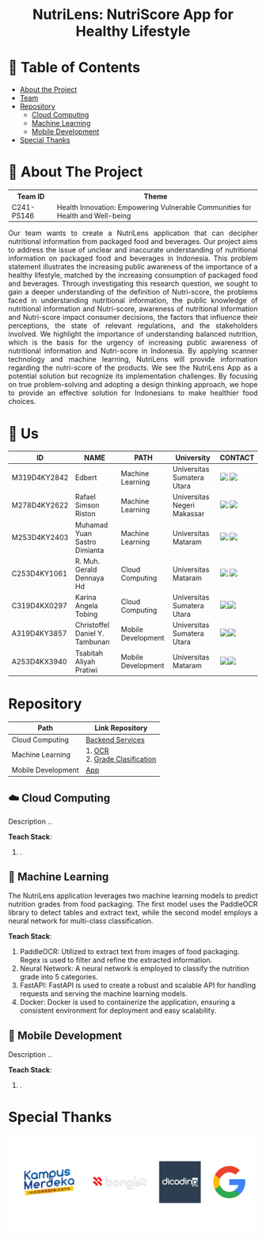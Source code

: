 <div align="center">

  <h1>NutriLens: NutriScore App for Healthy Lifestyle</h1>

</div>

# :notebook_with_decorative_cover: Table of Contents
<!-- Table of Contents -->
- [About the Project](#open_book-about-the-project)
- [Team](#wave-us)
- [Repository](#repository)
  * [Cloud Computing](#cloud-cloud-computing)
  * [Machine Learning](#robot-machine-learning)
  * [Mobile Development](#iphone-mobile-development)
- [Special Thanks](#special-thanks)

# :open_book: About The Project
<table>
<tr>
<th>Team ID</th>
<th>Theme</th>
</tr>
<tr>
<td>
C241-PS146
</td>
<td>
Health Innovation: Empowering Vulnerable Communities for Health and Well-being
</td>
</tr>
</table>
<p align="justify">
  Our team wants to create a NutriLens application that can decipher nutritional information from packaged food and 
  beverages. Our project aims to address the issue of unclear and inaccurate understanding of nutritional information on 
  packaged food and beverages in Indonesia. This problem statement illustrates the increasing public awareness of the 
  importance of a healthy lifestyle, matched by the increasing consumption of packaged food and beverages. Through 
  investigating this research question, we sought to gain a deeper understanding of the definition of Nutri-score, 
  the problems faced in understanding nutritional information, the public knowledge of nutritional information and Nutri-score,
  awareness of nutritional information and Nutri-score impact consumer decisions, the factors that influence their perceptions,
  the state of relevant regulations, and the stakeholders involved. We highlight the importance of understanding balanced nutrition, 
  which is the basis for the urgency of increasing public awareness of nutritional information and Nutri-score in Indonesia.
  By applying scanner technology and machine learning, NutriLens will provide information regarding the nutri-score of the products. 
  We see the NutriLens App as a potential solution but recognize its implementation challenges. 
  By focusing on true problem-solving and adopting a design thinking approach, we hope to provide an effective solution for Indonesians to 
  make healthier food choices. 
</p>
  

# :wave: Us
  | ID         | NAME          | PATH               | University                  | CONTACT                                                                                                                                                                                                                                                                                                                                                                                                                         |
  |------------|---------------|--------------------|-----------------------------|---------------------------------------------------------------------------------------------------------------------------------------------------------------------------------------------------------------------------------------------------------------------------------------------------------------------------------------------------------------------------------------------------------------------------------|
  | M319D4KY2842  | Edbert | Machine Learning   | Universitas Sumatera Utara  | <a href="https://www.linkedin.com/in/edbert-b3a331269/"><img src="https://img.shields.io/badge/LinkedIn-0077B5?style=for-the-badge&logo=linkedin&logoColor=white" /></a> <a href="https://github.com/Edbertt"><img src="https://img.shields.io/badge/GitHub-100000?style=for-the-badge&logo=github&logoColor=white" /></a>                                                                                                      |
  | M278D4KY2622  | Rafael Simson Riston | Machine Learning   | Universitas Negeri Makassar | <a href="https://www.linkedin.com/in/rafaelsimsonriston/"><img src="https://img.shields.io/badge/LinkedIn-0077B5?style=for-the-badge&logo=linkedin&logoColor=white" /></a> <a href="https://github.com/xochaels"><img src="https://img.shields.io/badge/GitHub-100000?style=for-the-badge&logo=github&logoColor=white" /></a>                                                                                                   |
  | M253D4KY2403  | Muhamad Yuan Sastro Dimianta | Machine Learning   | Universitas Mataram       | <a href="https://www.linkedin.com/in/yuan-dimianta-0041b3293/"><img src="https://img.shields.io/badge/LinkedIn-0077B5?style=for-the-badge&logo=linkedin&logoColor=white" /></a> <a href="https://github.com/yuandimianta"><img src="https://img.shields.io/badge/GitHub-100000?style=for-the-badge&logo=github&logoColor=white" /></a>                                                                                          |
  | C253D4KY1061  | R. Muh. Gerald Dennaya Hd | Cloud Computing    | Universitas Mataram    | <a href="https://www.linkedin.com/in/gerald-dennaya-hadianto-b40228308/?utm_source=share&utm_campaign=share_via&utm_content=profile&utm_medium=android_app"><img src="https://img.shields.io/badge/LinkedIn-0077B5?style=for-the-badge&logo=linkedin&logoColor=white" /></a> <a href="https://github.com/geraldhd"><img src="https://img.shields.io/badge/GitHub-100000?style=for-the-badge&logo=github&logoColor=white" /></a> |
  | C319D4KX0297   | Karina Angela Tobing | Cloud Computing    | Universitas Sumatera Utara | <a href="https://www.linkedin.com/in/karinaangela/"><img src="https://img.shields.io/badge/LinkedIn-0077B5?style=for-the-badge&logo=linkedin&logoColor=white" /></a><a href="https://github.com/angelarin"><img src="https://img.shields.io/badge/GitHub-100000?style=for-the-badge&logo=github&logoColor=white" /></a>                                                                                                         |
  | A319D4KY3857   | Christoffel Daniel Y. Tambunan | Mobile Development | Universitas Sumatera Utara  | <a href="https://www.linkedin.com/in/christoffel-tambunan/"><img src="https://img.shields.io/badge/LinkedIn-0077B5?style=for-the-badge&logo=linkedin&logoColor=white" /></a><a href="https://github.com/chr15t0"><img src="https://img.shields.io/badge/GitHub-100000?style=for-the-badge&logo=github&logoColor=white" /></a>                                                                                                                             |
  | A253D4KX3940    | Tsabitah Aliyah Pratiwi | Mobile Development | Universitas Mataram  | <a href="https://www.linkedin.com/in/tsabitah-aliyah-pratiwi/"><img src="https://img.shields.io/badge/LinkedIn-0077B5?style=for-the-badge&logo=linkedin&logoColor=white" /></a><a href="https://github.com/bitaaliya"><img src="https://img.shields.io/badge/GitHub-100000?style=for-the-badge&logo=github&logoColor=white" /></a>                                                                                              |

<!--  linkedin belum  cristo -->

# Repository  
| Path               | Link Repository                                                                                                                                                            | 
|--------------------|----------------------------------------------------------------------------------------------------------------------------------------------------------------------------|
| Cloud Computing    | [Backend Services](https://github.com/NutriLens-Bangkit-2024/backend-services)                                                                                             |
| Machine Learning   | 1. [OCR](https://github.com/NutriLens-Bangkit-2024/nutrion_grade_scanning) <br/> 2. [Grade Clasification](https://github.com/NutriLens-Bangkit-2024/nutrition_grade_model) |
| Mobile Development | [App](https://github.com/NutriLens-Bangkit-2024/NutriLens_App)                                                                                                                                                                    |
## :cloud: Cloud Computing

  Description ..
  
  **Teach Stack**:
  1. .

## :robot: Machine Learning
<p align="justify">
  The NutriLens application leverages two machine learning models to predict nutrition grades from food packaging. 
  The first model uses the PaddleOCR library to detect tables and extract text, while the second model employs
  a neural network for multi-class classification.
</p>
  

  **Teach Stack**:
1. PaddleOCR: Utilized to extract text from images of food packaging. Regex is used to filter and refine the extracted information.
2. Neural Network: A neural network is employed to classify the nutrition grade into 5 categories.
3. FastAPI: FastAPI is used to create a robust and scalable API for handling requests and serving the machine learning models.
4. Docker: Docker is used to containerize the application, ensuring a consistent environment for deployment and easy scalability.

## :iphone: Mobile Development
  Description ..
  
  **Teach Stack**:
  1. .


# Special Thanks 
  ![special-thanks](https://github.com/NutriLens-Bangkit-2024/.github/blob/25eed6899057ca7e6a3678b0a6f9f9140aeba715/profile/asset/specialthanks.png)